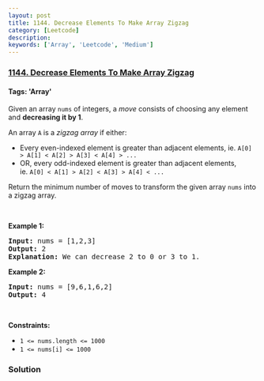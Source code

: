 ```yaml
---
layout: post
title: 1144. Decrease Elements To Make Array Zigzag
category: [Leetcode]
description: 
keywords: ['Array', 'Leetcode', 'Medium']
---
```

### [1144. Decrease Elements To Make Array Zigzag](https://leetcode.com/problems/decrease-elements-to-make-array-zigzag)

#### Tags: 'Array'

<div class="content__u3I1 question-content__JfgR"><div><p>Given an array <code>nums</code> of integers, a <em>move</em> consists of choosing any element and <strong>decreasing it by 1</strong>.</p>
<p>An array <code>A</code> is a <em>zigzag array</em> if either:</p>
<ul>
<li>Every even-indexed element is greater than adjacent elements, ie. <code>A[0] &gt; A[1] &lt; A[2] &gt; A[3] &lt; A[4] &gt; ...</code></li>
<li>OR, every odd-indexed element is greater than adjacent elements, ie. <code>A[0] &lt; A[1] &gt; A[2] &lt; A[3] &gt; A[4] &lt; ...</code></li>
</ul>
<p>Return the minimum number of moves to transform the given array <code>nums</code> into a zigzag array.</p>
<p> </p>
<p><strong>Example 1:</strong></p>
<pre><strong>Input:</strong> nums = [1,2,3]
<strong>Output:</strong> 2
<strong>Explanation:</strong> We can decrease 2 to 0 or 3 to 1.
</pre>
<p><strong>Example 2:</strong></p>
<pre><strong>Input:</strong> nums = [9,6,1,6,2]
<strong>Output:</strong> 4
</pre>
<p> </p>
<p><strong>Constraints:</strong></p>
<ul>
<li><code>1 &lt;= nums.length &lt;= 1000</code></li>
<li><code>1 &lt;= nums[i] &lt;= 1000</code></li>
</ul>
</div></div>

### Solution
